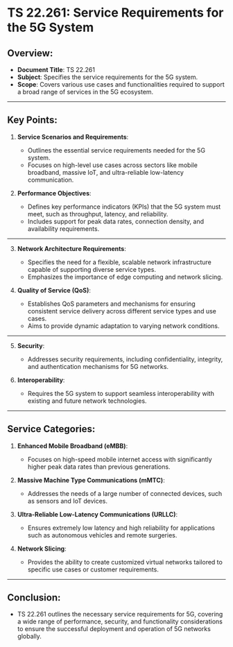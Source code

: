 
# **TS 22.261**: Service Requirements for the 5G System

## Overview:
- **Document Title**: TS 22.261
- **Subject**: Specifies the service requirements for the 5G system.
- **Scope**: Covers various use cases and functionalities required to support a broad range of services in the 5G ecosystem.

---

## Key Points:

1. **Service Scenarios and Requirements**:
   - Outlines the essential service requirements needed for the 5G system.
   - Focuses on high-level use cases across sectors like mobile broadband, massive IoT, and ultra-reliable low-latency communication.

2. **Performance Objectives**:
   - Defines key performance indicators (KPIs) that the 5G system must meet, such as throughput, latency, and reliability.
   - Includes support for peak data rates, connection density, and availability requirements.
---
3. **Network Architecture Requirements**:
   - Specifies the need for a flexible, scalable network infrastructure capable of supporting diverse service types.
   - Emphasizes the importance of edge computing and network slicing.

4. **Quality of Service (QoS)**:
   - Establishes QoS parameters and mechanisms for ensuring consistent service delivery across different service types and use cases.
   - Aims to provide dynamic adaptation to varying network conditions.
---
5. **Security**:
   - Addresses security requirements, including confidentiality, integrity, and authentication mechanisms for 5G networks.

6. **Interoperability**:
   - Requires the 5G system to support seamless interoperability with existing and future network technologies.

---

## Service Categories:

1. **Enhanced Mobile Broadband (eMBB)**:
   - Focuses on high-speed mobile internet access with significantly higher peak data rates than previous generations.

2. **Massive Machine Type Communications (mMTC)**:
   - Addresses the needs of a large number of connected devices, such as sensors and IoT devices.

3. **Ultra-Reliable Low-Latency Communications (URLLC)**:
   - Ensures extremely low latency and high reliability for applications such as autonomous vehicles and remote surgeries.

4. **Network Slicing**:
   - Provides the ability to create customized virtual networks tailored to specific use cases or customer requirements.

---

## Conclusion:
- TS 22.261 outlines the necessary service requirements for 5G, covering a wide range of performance, security, and functionality considerations to ensure the successful deployment and operation of 5G networks globally.
